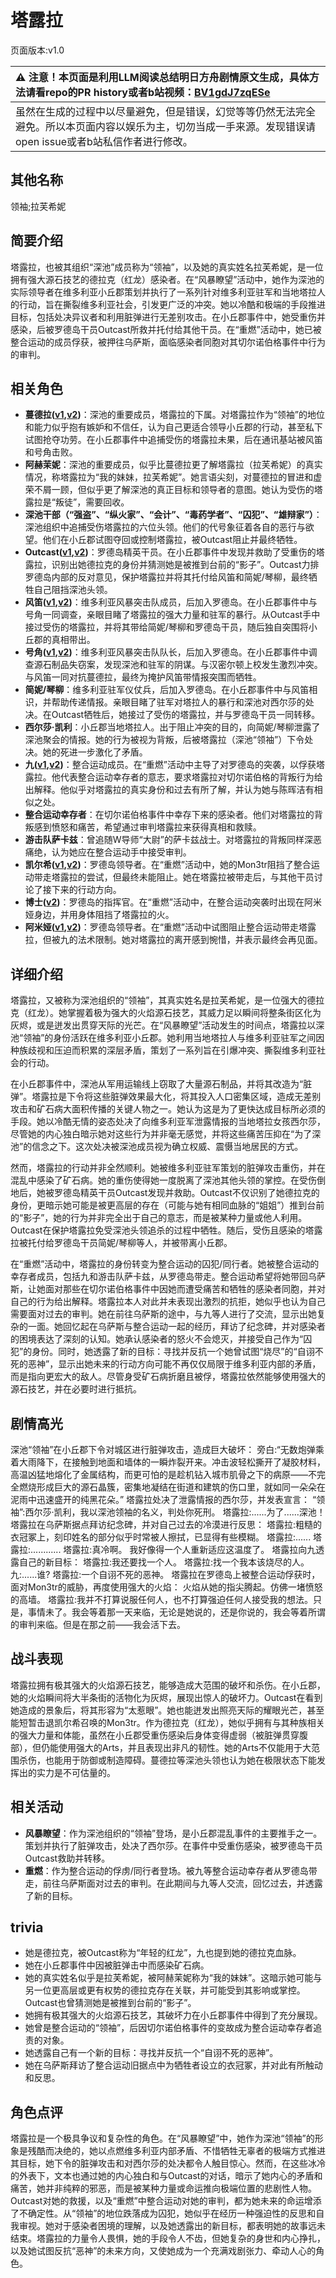 # 塔露拉
页面版本:v1.0
 

| :warning: 注意！本页面是利用LLM阅读总结明日方舟剧情原文生成，具体方法请看repo的PR history或者b站视频：[BV1gdJ7zqESe](https://www.bilibili.com/video/BV1gdJ7zqESe/)         |
|:----------------------------|
| 虽然在生成的过程中以尽量避免，但是错误，幻觉等等仍然无法完全避免。所以本页面内容以娱乐为主，切勿当成一手来源。发现错误请open issue或者b站私信作者进行修改。|



## 其他名称
领袖;拉芙希妮
## 简要介绍
塔露拉，也被其组织“深池”成员称为“领袖”，以及她的真实姓名拉芙希妮，是一位拥有强大源石技艺的德拉克（红龙）感染者。在“风暴瞭望”活动中，她作为深池的实际领导者在维多利亚小丘郡策划并执行了一系列针对维多利亚驻军和当地塔拉人的行动，旨在撕裂维多利亚社会，引发更广泛的冲突。她以冷酷和极端的手段推进目标，包括处决异议者和利用脏弹进行无差别攻击。在小丘郡事件中，她受重伤并感染，后被罗德岛干员Outcast所救并托付给其他干员。在“重燃”活动中，她已被整合运动的成员俘获，被押往乌萨斯，面临感染者同胞对其切尔诺伯格事件中行为的审判。
## 相关角色
-   **蔓德拉([v1](extended_char_man_de_la.md),[v2](../char_v3/extended_char_man_de_la.md))**：深池的重要成员，塔露拉的下属。对塔露拉作为“领袖”的地位和能力似乎抱有嫉妒和不信任，认为自己更适合领导小丘郡的行动，甚至私下试图抢夺功劳。在小丘郡事件中追捕受伤的塔露拉未果，后在通讯基站被风笛和号角击败。
-   **阿赫茉妮**：深池的重要成员，似乎比蔓德拉更了解塔露拉（拉芙希妮）的真实情况，称塔露拉为“我的妹妹，拉芙希妮”。她言语尖刻，对蔓德拉的冒进和虚荣不屑一顾，但似乎更了解深池的真正目标和领导者的意图。她认为受伤的塔露拉是“叛徒”，需要回收。
-   **深池干部（“强盗”、“纵火家”、“会计”、“毒药学者”、“囚犯”、“雄辩家”）**：深池组织中追捕受伤塔露拉的六位头领。他们的代号象征着各自的恶行与欲望。他们在小丘郡试图夺回或控制塔露拉，被Outcast阻止并最终牺牲。
-   **Outcast([v1](extended_char_Outcast.md),[v2](../char_v3/extended_char_Outcast.md))**：罗德岛精英干员。在小丘郡事件中发现并救助了受重伤的塔露拉，识别出她德拉克的身份并猜测她是被推到台前的“影子”。Outcast力排罗德岛内部的反对意见，保护塔露拉并将其托付给风笛和简妮/琴柳，最终牺牲自己阻挡深池头领。
-   **风笛([v1](char_222_bpipe.md),[v2](../char_v3/char_222_bpipe.md))**：维多利亚风暴突击队成员，后加入罗德岛。在小丘郡事件中与号角一同调查，亲眼目睹了塔露拉的强大力量和驻军的暴行。从Outcast手中接过受伤的塔露拉，并将其带给简妮/琴柳和罗德岛干员，随后独自突围将小丘郡的真相带出。
-   **号角([v1](char_4039_horn.md),[v2](../char_v3/char_4039_horn.md))**：维多利亚风暴突击队队长，后加入罗德岛。在小丘郡事件中调查源石制品失窃案，发现深池和驻军的阴谋。与汉密尔顿上校发生激烈冲突。与风笛一同对抗蔓德拉，最终为掩护风笛带情报突围而牺牲。
-   **简妮/琴柳**：维多利亚驻军仪仗兵，后加入罗德岛。在小丘郡事件中与风笛相识，并帮助传递情报。亲眼目睹了驻军对塔拉人的暴行和深池对西尔莎的处决。在Outcast牺牲后，她接过了受伤的塔露拉，并与罗德岛干员一同转移。
-   **西尔莎·凯利**：小丘郡当地塔拉人。出于阻止冲突的目的，向简妮/琴柳泄露了深池聚会的情报。她的行为被视为背叛，后被塔露拉（深池“领袖”）下令处决。她的死进一步激化了矛盾。
-   **九([v1](extended_char_jiu.md),[v2](../char_v3/extended_char_jiu.md))**：整合运动成员。在“重燃”活动中主导了对罗德岛的突袭，以俘获塔露拉。他代表整合运动幸存者的意志，要求塔露拉对切尔诺伯格的背叛行为给出解释。他似乎对塔露拉的真实身份和过去有所了解，并认为她与陈晖洁有相似之处。
-   **整合运动幸存者**：在切尔诺伯格事件中幸存下来的感染者。他们对塔露拉的背叛感到愤怒和痛苦，希望通过审判塔露拉来获得真相和救赎。
-   **游击队萨卡兹**：曾追随W导师“大尉”的萨卡兹战士。对塔露拉的背叛同样深恶痛绝，认为她应在整合运动手中接受审判。
-   **凯尔希([v1](char_003_kalts.md),[v2](../char_v3/char_003_kalts.md))**：罗德岛领导者。在“重燃”活动中，她的Mon3tr阻挡了整合运动带走塔露拉的尝试，但最终未能阻止。她在塔露拉被带走后，与其他干员讨论了接下来的行动方向。
-   **博士([v2](../char_v3/extended_char_bo_shi.md))**：罗德岛的指挥官。在“重燃”活动中，在整合运动突袭时出现在阿米娅身边，并用身体阻挡了塔露拉的火。
-   **阿米娅([v1](char_002_amiya.md),[v2](../char_v3/char_002_amiya.md))**：罗德岛领导者。在“重燃”活动中试图阻止整合运动带走塔露拉，但被九的法术限制。她对塔露拉的离开感到惋惜，并表示最终会再见面。
## 详细介绍
塔露拉，又被称为深池组织的“领袖”，其真实姓名是拉芙希妮，是一位强大的德拉克（红龙）。她掌握着极为强大的火焰源石技艺，其威力足以瞬间将整条街区化为灰烬，或是迸发出贯穿天际的光芒。在“风暴瞭望”活动发生的时间点，塔露拉以深池“领袖”的身份活跃在维多利亚小丘郡。她利用当地塔拉人与维多利亚驻军之间因种族歧视和压迫而积累的深层矛盾，策划了一系列旨在引爆冲突、撕裂维多利亚社会的行动。

在小丘郡事件中，深池从军用运输线上窃取了大量源石制品，并将其改造为“脏弹”。塔露拉是下令将这些脏弹效果最大化，将其投入人口密集区域，造成无差别攻击和矿石病大面积传播的关键人物之一。她认为这是为了更快达成目标所必须的手段。她以冷酷无情的姿态处决了向维多利亚军泄露情报的当地塔拉女孩西尔莎，尽管她的内心独白暗示她对这些行为并非毫无感觉，并将这些痛苦压抑在“为了深池”的信念之下。这次处决被深池成员视为确立权威、震慑当地居民的方式。

然而，塔露拉的行动并非全然顺利。她被维多利亚驻军策划的脏弹攻击重伤，并在混乱中感染了矿石病。她的重伤使得她一度脱离了深池其他头领的掌控。在受伤倒地后，她被罗德岛精英干员Outcast发现并救助。Outcast不仅识别了她德拉克的身份，更暗示她可能是被更高层的存在（可能与她有相同血脉的“姐姐”）推到台前的“影子”，她的行为并非完全出于自己的意志，而是被某种力量或他人利用。Outcast在保护塔露拉免受深池头领追杀的过程中牺牲。随后，受伤且感染的塔露拉被托付给罗德岛干员简妮/琴柳等人，并被带离小丘郡。

在“重燃”活动中，塔露拉的身份转变为整合运动的囚犯/同行者。她被整合运动的幸存者成员，包括九和游击队萨卡兹，从罗德岛带走。整合运动希望将她带回乌萨斯，让她面对那些在切尔诺伯格事件中因她而遭受痛苦和牺牲的感染者同胞，并对自己的行为给出解释。塔露拉本人对此并未表现出激烈的抗拒，她似乎也认为自己需要面对过去的审判。她在前往乌萨斯的途中，与九等人进行了交流，显示出她复杂的一面。她回忆起在乌萨斯与整合运动一起的经历，拜访了纪念碑，并对感染者的困境表达了深刻的认知。她承认感染者的怒火不会熄灭，并接受自己作为“囚犯”的身份。同时，她透露了新的目标：寻找并反抗一个她曾试图“烧尽”的“自诩不死的恶神”，显示出她未来的行动方向可能不再仅仅局限于维多利亚内部的矛盾，而是指向更宏大的敌人。尽管身受矿石病折磨且被俘，塔露拉依然能够使用强大的源石技艺，并在必要时进行抵抗。
## 剧情高光
深池“领袖”在小丘郡下令对城区进行脏弹攻击，造成巨大破坏：
旁白:“无数炮弹乘着大雨降下，在接触到地面和墙体的一瞬炸裂开来。冲击波轻松撕开了凝胶材料，高温凶猛地熔化了金属结构，而更可怕的是趁机钻入城市肌骨之下的病原——不完全燃烧形成巨大的源石晶簇，密集地凝结在街道和建筑的伤口里，就如同一朵朵在泥雨中迅速盛开的纯黑花朵。”
塔露拉处决了泄露情报的西尔莎，并发表宣言：
“领袖”:西尔莎·凯利，我以深池领袖的名义，判处你死刑。
塔露拉:......为了......深池！
塔露拉在乌萨斯据点拜访纪念碑，并对自己过去的冷漠进行反思：
塔露拉:粗糙的衣冠冢上，刻印姓名的部分似乎时常被人擦拭，已显得有些模糊。
塔露拉:......
塔露拉:............
塔露拉:真冷啊。 我好像得一个人重新适应这温度了。
塔露拉向九透露自己的新目标：
塔露拉:我还要找一个人。
塔露拉:找一个我本该烧尽的人。
九:......谁?
塔露拉:一个自诩不死的恶神。
塔露拉在罗德岛上被整合运动俘获时，面对Mon3tr的威胁，再度使用强大的火焰：
火焰从她的指尖腾起。仿佛一堵愤怒的高墙。
塔露拉:我并不打算说服任何人，也不打算强迫任何人接受我的想法。只是，事情未了。我会等着那一天来临，无论是她说的，还是你说的，我会等着所谓的审判来临。但是在那之前——我会活下去。
## 战斗表现
塔露拉拥有极其强大的火焰源石技艺，能够造成大范围的破坏和杀伤。在小丘郡，她的火焰瞬间将大半条街的活物化为灰烬，展现出惊人的破坏力。Outcast在看到她造成的景象后，将其形容为“太惹眼”。她也能迸发出照亮天际的耀眼光芒，甚至能短暂击退凯尔希召唤的Mon3tr。作为德拉克（红龙），她似乎拥有与其种族相关的强大力量和体能，虽然在小丘郡受重伤感染后身体变得虚弱（被脏弹贯穿腹部），但仍能使用强大的Arts，并且表现出非凡的韧性。她的Arts不仅能用于大范围杀伤，也能用于防御或制造障碍。蔓德拉等深池头领也认为她在极限状态下能发挥出的实力是不可估量的。
## 相关活动
-   **风暴瞭望**：作为深池组织的“领袖”登场，是小丘郡混乱事件的主要推手之一。策划并执行了脏弹攻击，处决了西尔莎。在事件中受重伤感染，被罗德岛干员Outcast救助并转移。
-   **重燃**：作为整合运动的俘虏/同行者登场。被九等整合运动幸存者从罗德岛带走，前往乌萨斯面对过去的审判。在此期间与九等人交流，回忆过去，并透露了新的目标。
## trivia
-   她是德拉克，被Outcast称为“年轻的红龙”，九也提到她的德拉克血脉。
-   她在小丘郡事件中因被脏弹击中而感染矿石病。
-   她的真实姓名似乎是拉芙希妮，被阿赫茉妮称为“我的妹妹”。这暗示她可能与另一位更高层或更有权势的德拉克存在关联，并可能受到其影响或掌控。Outcast也曾猜测她是被推到台前的“影子”。
-   她拥有极其强大的火焰源石技艺，其破坏力在小丘郡事件中得到了充分展现。
-   她曾是整合运动的“领袖”，后因切尔诺伯格事件的变故成为整合运动幸存者追责的对象。
-   她透露自己有一个新的目标：寻找并反抗一个“自诩不死的恶神”。
-   她在乌萨斯拜访了整合运动旧据点中为牺牲者设立的衣冠冢，并对此有所触动和反思。
## 角色点评
塔露拉是一个极具争议和复杂性的角色。在“风暴瞭望”中，她作为深池“领袖”的形象是残酷而决绝的，她以点燃维多利亚内部矛盾、不惜牺牲无辜者的极端方式推进其目标，她下令的脏弹攻击和对西尔莎的处决都令人触目惊心。然而，在这些冰冷的外表下，文本也通过她的内心独白和与Outcast的对话，暗示了她内心的矛盾和痛苦，她并非纯粹的邪恶，而是被某种力量或命运推向极端位置的悲剧性人物。Outcast对她的救援，以及“重燃”中整合运动对她的审判，都为她未来的命运增添了不确定性。从“领袖”的地位跌落成为囚犯，她似乎在经历一种强迫性的反思和自我审视。她对于感染者困境的理解，以及她透露出的新目标，都表明她的故事远未结束。塔露拉的力量令人畏惧，她的手段令人不齿，但她复杂的身世和内心挣扎，以及她试图反抗“恶神”的未来方向，又使她成为一个充满戏剧张力、牵动人心的角色。
